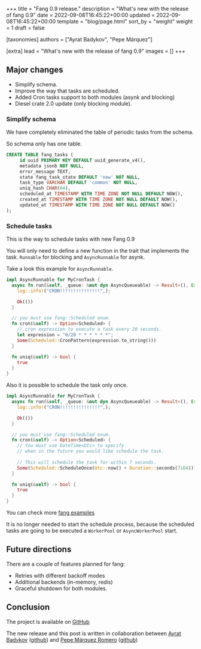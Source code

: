 +++
title = "Fang 0.9 release."
description = "What's new with the release of fang 0.9"
date = 2022-09-08T16:45:22+00:00
updated = 2022-09-08T16:45:22+00:00
template = "blog/page.html"
sort_by = "weight"
weight = 1
draft = false

[taxonomies]
authors = ["Ayrat Badykov", "Pepe Márquez"]

[extra]
lead = "What's new with the release of fang 0.9"
images = []
+++

## Major changes

- Simplify schema.
- Improve the way that tasks are scheduled.
- Added Cron tasks support to both modules (asynk and blocking)
- Diesel crate 2.0 update (only blocking module).

### Simplify schema

We have completely eliminated the table of periodic tasks from the schema.

So schema only has one table.

```sql
CREATE TABLE fang_tasks (
     id uuid PRIMARY KEY DEFAULT uuid_generate_v4(),
     metadata jsonb NOT NULL,
     error_message TEXT,
     state fang_task_state DEFAULT 'new' NOT NULL,
     task_type VARCHAR DEFAULT 'common' NOT NULL,
     uniq_hash CHAR(64),
     scheduled_at TIMESTAMP WITH TIME ZONE NOT NULL DEFAULT NOW(),
     created_at TIMESTAMP WITH TIME ZONE NOT NULL DEFAULT NOW(),
     updated_at TIMESTAMP WITH TIME ZONE NOT NULL DEFAULT NOW()
);
```

### Schedule tasks

This is the way to schedule tasks with new Fang 0.9

You will only need to define a new function in the trait that implements the task.
`Runnable` for blocking and `AsyncRunnable` for asynk.

Take a look this example for `AsyncRunnable`.

```rust
impl AsyncRunnable for MyCronTask {
  async fn run(&self, _queue: &mut dyn AsyncQueueable) -> Result<(), Error> {
    log::info!("CRON!!!!!!!!!!!!!!!",);

    Ok(())
  }

  // you must use fang::Scheduled enum.
  fn cron(&self) -> Option<Scheduled> {
    // cron expression to execute a task every 20 seconds.
    let expression = "0/20 * * * * * *";
    Some(Scheduled::CronPattern(expression.to_string()))
  }

  fn uniq(&self) -> bool {
    true
  }
}
```

Also it is possible to schedule the task only once.

```rust
impl AsyncRunnable for MyCronTask {
  async fn run(&self, _queue: &mut dyn AsyncQueueable) -> Result<(), Error> {
    log::info!("CRON!!!!!!!!!!!!!!!",);

    Ok(())
  }

  // you must use fang::Scheduled enum.
  fn cron(&self) -> Option<Scheduled> {
    // You must use DateTime<Utc> to specify 
    // when in the future you would like schedule the task.
  
    // This will schedule the task for within 7 seconds.
    Some(Scheduled::ScheduleOnce(Utc::now() + Duration::seconds(7i64)))
  }

  fn uniq(&self) -> bool {
    true
  }
}
```

You can check more [fang examples](https://github.com/ayrat555/fang/tree/master/fang_examples)

It is no longer needed to start the schedule process, 
because the scheduled tasks are going to be executed a `WorkerPool` or `AsyncWorkerPool` start.

## Future directions

There are a couple of features planned for fang:

- Retries with different backoff modes
- Additional backends (in-memory, redis)
- Graceful shutdown for both modules.

## Conclusion

The project is available on [GitHub](https://github.com/ayrat555/fang)

The new release and this post is written in collaboration between [Ayrat Badykov](https://www.badykov.com/) ([github](https://github.com/ayrat555)) and [Pepe Márquez Romero](https://pxp9.github.io/) ([github](https://github.com/pxp9))

